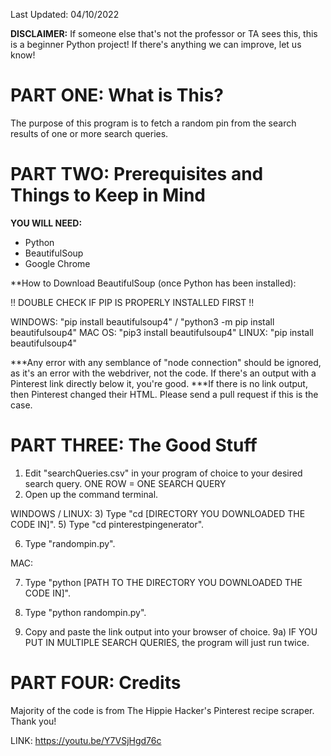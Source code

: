 Last Updated: 04/10/2022


**DISCLAIMER:** If someone else that's not the professor or TA sees this, this is a beginner
Python project! If there's anything we can improve, let us know!

# PART ONE: What is This?
The purpose of this program is to fetch a random pin from the search results of one or more search queries.



# PART TWO: Prerequisites and Things to Keep in Mind

**YOU WILL NEED:**
* Python
* BeautifulSoup
* Google Chrome

**How to Download BeautifulSoup (once Python has been installed):

!! DOUBLE CHECK IF PIP IS PROPERLY INSTALLED FIRST !!

WINDOWS: "pip install beautifulsoup4" / "python3 -m pip install beautifulsoup4"
MAC OS: "pip3 install beautifulsoup4"
LINUX: "pip install beautifulsoup4"

***Any error with any semblance of "node connection" should be ignored, as it's an error with the webdriver, not the code. If there's
an output with a Pinterest link directly below it, you're good.
***If there is no link output, then Pinterest changed their HTML. Please send a pull request if this is the case.





# PART THREE: The Good Stuff

1) Edit "searchQueries.csv" in your program of choice to your desired search query. ONE ROW = ONE SEARCH QUERY
2) Open up the command terminal.

WINDOWS / LINUX:
3) Type "cd [DIRECTORY YOU DOWNLOADED THE CODE IN]".
5) Type "cd pinterestpingenerator".

6) Type "randompin.py".

MAC:

7) Type "python [PATH TO THE DIRECTORY YOU DOWNLOADED THE CODE IN]".
8) Type "python randompin.py".

9) Copy and paste the link output into your browser of choice.
    9a) IF YOU PUT IN MULTIPLE SEARCH QUERIES, the program will just run twice. 





# PART FOUR: Credits

Majority of the code is from The Hippie Hacker's Pinterest recipe scraper. Thank you!

LINK: https://youtu.be/Y7VSjHgd76c
